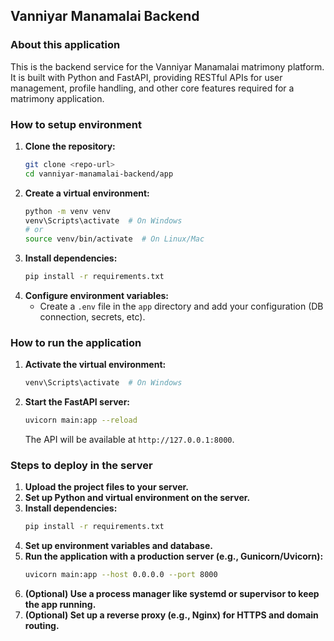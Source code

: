 ## Vanniyar Manamalai Backend

### About this application
This is the backend service for the Vanniyar Manamalai matrimony platform. It is built with Python and FastAPI, providing RESTful APIs for user management, profile handling, and other core features required for a matrimony application.

### How to setup environment
1. **Clone the repository:**
   ```sh
   git clone <repo-url>
   cd vanniyar-manamalai-backend/app
   ```
2. **Create a virtual environment:**
   ```sh
   python -m venv venv
   venv\Scripts\activate  # On Windows
   # or
   source venv/bin/activate  # On Linux/Mac
   ```
3. **Install dependencies:**
   ```sh
   pip install -r requirements.txt
   ```
4. **Configure environment variables:**
   - Create a `.env` file in the `app` directory and add your configuration (DB connection, secrets, etc).

### How to run the application
1. **Activate the virtual environment:**
   ```sh
   venv\Scripts\activate  # On Windows
   ```
2. **Start the FastAPI server:**
   ```sh
   uvicorn main:app --reload
   ```
   The API will be available at `http://127.0.0.1:8000`.

### Steps to deploy in the server
1. **Upload the project files to your server.**
2. **Set up Python and virtual environment on the server.**
3. **Install dependencies:**
   ```sh
   pip install -r requirements.txt
   ```
4. **Set up environment variables and database.**
5. **Run the application with a production server (e.g., Gunicorn/Uvicorn):**
   ```sh
   uvicorn main:app --host 0.0.0.0 --port 8000
   ```
6. **(Optional) Use a process manager like systemd or supervisor to keep the app running.**
7. **(Optional) Set up a reverse proxy (e.g., Nginx) for HTTPS and domain routing.**
